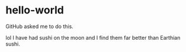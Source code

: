 # hello-world
GitHub asked me to do this.

lol
I have had sushi on the moon and I find them far better than Earthian sushi.
